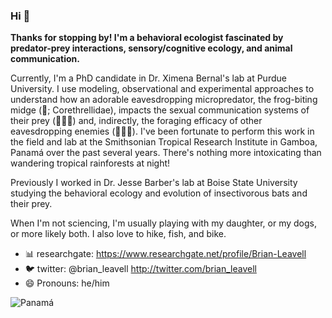 ### Hi 👋

**Thanks for stopping by! I'm a behavioral ecologist fascinated by predator-prey interactions, sensory/cognitive ecology, and animal communication.**

Currently, I'm a PhD candidate in Dr. Ximena Bernal's lab at Purdue University. I use modeling, observational and experimental approaches to understand how an adorable eavesdropping micropredator, the frog-biting midge (💉; Corethrellidae), impacts the sexual communication systems of their prey (🐸🐸🐸) and, indirectly, the foraging efficacy of other eavesdropping enemies (🦇🦇🦇). I've been fortunate to perform this work in the field and lab at the Smithsonian Tropical Research Institute in Gamboa, Panamá over the past several years. There's nothing more intoxicating than wandering tropical rainforests at night!

Previously I worked in Dr. Jesse Barber's lab at Boise State University studying the behavioral ecology and evolution of insectivorous bats and their prey.

When I'm not sciencing, I'm usually playing with my daughter, or my dogs, or more likely both. I also love to hike, fish, and bike.

- 📊 researchgate: https://www.researchgate.net/profile/Brian-Leavell
- 🐦 twitter: @brian_leavell http://twitter.com/brian_leavell
- 😄 Pronouns: he/him

![Panamá](https://bernal-lab.weebly.com/uploads/1/1/7/7/117757025/20170507-221334.jpg)

<!--
**bleavell/bleavell** is a ✨ _special_ ✨ repository because its `README.md` (this file) appears on your GitHub profile.

Here are some ideas to get you started:

- 🔭 I’m currently working on ...
- 🌱 I’m currently learning ...
- 👯 I’m looking to collaborate on ...
- 🤔 I’m looking for help with ...
- 💬 Ask me about ...
- 📫 How to reach me: ...
- 😄 Pronouns: ...
- ⚡ Fun fact: ...
-->

